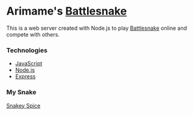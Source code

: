 # Arimame's [Battlesnake](http://play.battlesnake.com)

This is a web server created with Node.js to play [Battlesnake](http://play.battlesnake.com) online and compete with others.

### Technologies

* [JavaScript](https://www.javascript.com/)
* [Node.js](https://nodejs.dev/)
* [Express](https://expressjs.com/)

### My Snake

[Snakey Spice](https://play.battlesnake.com/s/snk_hkRHJdmXXJScdJ776HWrQdTD/)

